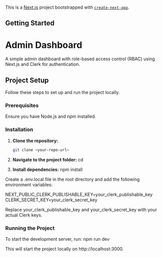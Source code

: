 This is a [Next.js](https://nextjs.org) project bootstrapped with [`create-next-app`](https://nextjs.org/docs/app/api-reference/cli/create-next-app).

## Getting Started

# Admin Dashboard

A simple admin dashboard with role-based access control (RBAC) using Next.js and Clerk for authentication.

## Project Setup

Follow these steps to set up and run the project locally.

### Prerequisites

Ensure you have Node.js and npm installed.

### Installation

1. **Clone the repository:**

   ```bash
   git clone <your-repo-url>

   ```

2. **Navigate to the project folder:**
   cd <your-project-folder>

3. **Install dependencies:**
   npm install

Create a .env.local file in the root directory and add the following environment variables:

NEXT_PUBLIC_CLERK_PUBLISHABLE_KEY=your_clerk_publishable_key
CLERK_SECRET_KEY=your_clerk_secret_key

Replace your_clerk_publishable_key and your_clerk_secret_key with your actual Clerk keys.

### Running the Project

To start the development server, run:
npm run dev

This will start the project locally on http://localhost:3000.
